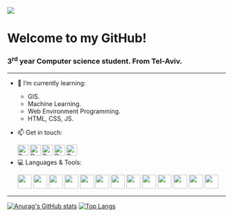 ![](https://komarev.com/ghpvc/?username=Daniel-israelov)
# Welcome to my GitHub!
### 3<sup>rd</sup> year Computer science student. From Tel-Aviv.
---
- 🌱 I’m currently learning:</br>
  - GIS.
  - Machine Learning.
  - Web Environment Programming.
  - HTML, CSS, JS.
- 📫 Get in touch:  
  
    [<img align="left" alt="Daniel-isrealov | Whatsapp" width="25px" src="https://i.imgur.com/CUInNXM.png" />](https://wa.me/972543104547)
[<img align="left" alt="Daniel-isrealov | Gmail" width="25px" src="https://i.imgur.com/BzG8QoD.png" />](mailto:svhrkz@gmail.com)
[<img align="left" alt="Daniel-isrealov | LinkedIn" width="25px" src="https://i.imgur.com/LdUCwc6.png" />](https://www.linkedin.com/in/daniel-israelov-programmer/) 
[<img align="left" alt="Daniel-isrealov | Facebook" width="25px" src="https://i.imgur.com/nIiaG46.png" />](https://www.facebook.com/profile.php?id=1741592393)
[<img align="left" alt="Daniel-isrealov | Instagram" width="25px" src="https://i.imgur.com/OWdUupI.png" />](https://www.instagram.com/daniel_14.8/)
</br>

- 💻 Languages & Tools:  

    <img height="32" width="32" src="https://img.icons8.com/color/50/000000/c-programming.png"/>
    <img heigth="32" width="32" src="https://img.icons8.com/color/50/000000/c-plus-plus-logo.png"/>
    <img height="32" width="32" src="https://img.icons8.com/color/48/000000/java-coffee-cup-logo--v1.png"/>
    <img height="32" width="32" src="https://img.icons8.com/color/48/000000/python--v1.png"/>
    <img height="32" width="32" src="https://img.icons8.com/color/48/000000/visual-studio-2019.png"/>
    <img height="32" width="32" src="https://img.icons8.com/fluency/48/000000/visual-studio-code-2019.png"/>
    <img height="32" width="32" src="https://img.icons8.com/color/48/000000/intellij-idea.png"/>
    <img height="32" width="32" src="https://img.icons8.com/color/48/000000/pycharm.png"/>
    <img height="32" width="32" src="https://img.icons8.com/fluency/48/000000/mysql-logo.png"/>
    <img height="32" width="32" src="https://img.icons8.com/color/48/000000/linux--v1.png"/>
    <img height="32" width="32" src="https://img.icons8.com/color/48/000000/android-studio--v2.png"/>
    <img height="32" width="32" src="https://upload.wikimedia.org/wikipedia/commons/d/df/Wireshark_icon.svg"/>
    <img height="32" width="32" src="https://www.vectorlogo.zone/logos/firebase/firebase-icon.svg"/>

---

[![Anurag's GitHub stats](https://github-readme-stats.vercel.app/api?username=Daniel-israelov&include_all_commits=true&show_icons=true&theme=dark)](https://github.com/Daniel-israelov/github-readme-stats)
[![Top Langs](https://github-readme-stats.vercel.app/api/top-langs/?username=Daniel-israelov&layout=compact&theme=dark&langs_count=10)](https://github.com/Daniel-israelov/github-readme-stats)
